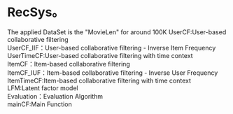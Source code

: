 # RecSys。
The applied DataSet is the "MovieLen" for around 100K
UserCF:User-based collaborative filtering</br>
UserCF_IIF：User-based collaborative filtering - Inverse Item Frequency</br>
UserTimeCF:User-based collaborative filtering with time context</br>
ItemCF：Item-based collaborative filtering</br>
ItemCF_IUF：Item-based collaborative filtering - Inverse User Frequency</br>
ItemTimeCF:Item-based collaborative filtering with time context</br>
LFM:Latent factor model </br>
Evaluation：Evaluation Algorithm</br>
mainCF:Main Function</br>

